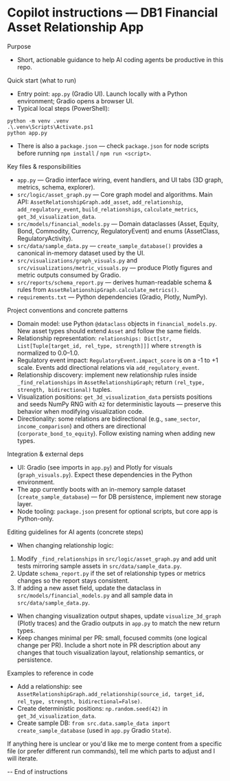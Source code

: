 <!-- .github/copilot-instructions.md - guidance for AI coding agents -->
# Copilot instructions — DB1 Financial Asset Relationship App

Purpose
- Short, actionable guidance to help AI coding agents be productive in this repo.

Quick start (what to run)
- Entry point: `app.py` (Gradio UI). Launch locally with a Python environment; Gradio opens a browser UI.
- Typical local steps (PowerShell):
```pwsh
python -m venv .venv
.\.venv\Scripts\Activate.ps1
python app.py
```
- There is also a `package.json` — check `package.json` for node scripts before running `npm install` / `npm run <script>`.

Key files & responsibilities
- `app.py` — Gradio interface wiring, event handlers, and UI tabs (3D graph, metrics, schema, explorer).
- `src/logic/asset_graph.py` — Core graph model and algorithms. Main API: `AssetRelationshipGraph.add_asset`, `add_relationship`, `add_regulatory_event`, `build_relationships`, `calculate_metrics`, `get_3d_visualization_data`.
- `src/models/financial_models.py` — Domain dataclasses (Asset, Equity, Bond, Commodity, Currency, RegulatoryEvent) and enums (AssetClass, RegulatoryActivity).
- `src/data/sample_data.py` — `create_sample_database()` provides a canonical in-memory dataset used by the UI.
- `src/visualizations/graph_visuals.py` and `src/visualizations/metric_visuals.py` — produce Plotly figures and metric outputs consumed by Gradio.
- `src/reports/schema_report.py` — derives human-readable schema & rules from `AssetRelationshipGraph.calculate_metrics()`.
- `requirements.txt` — Python dependencies (Gradio, Plotly, NumPy).

Project conventions and concrete patterns
- Domain model: use Python `@dataclass` objects in `financial_models.py`. New asset types should extend `Asset` and follow the same fields.
- Relationship representation: `relationships: Dict[str, List[Tuple[target_id, rel_type, strength]]]` where `strength` is normalized to 0.0–1.0.
- Regulatory event impact: `RegulatoryEvent.impact_score` is on a -1 to +1 scale. Events add directional relations via `add_regulatory_event`.
- Relationship discovery: implement new relationship rules inside `_find_relationships` in `AssetRelationshipGraph`; return `(rel_type, strength, bidirectional)` tuples.
- Visualization positions: `get_3d_visualization_data` persists positions and seeds NumPy RNG with `42` for deterministic layouts — preserve this behavior when modifying visualization code.
- Directionality: some relations are bidirectional (e.g., `same_sector`, `income_comparison`) and others are directional (`corporate_bond_to_equity`). Follow existing naming when adding new types.

Integration & external deps
- UI: Gradio (see imports in `app.py`) and Plotly for visuals (`graph_visuals.py`). Expect these dependencies in the Python environment.
- The app currently boots with an in-memory sample dataset (`create_sample_database`) — for DB persistence, implement new storage layer.
- Node tooling: `package.json` present for optional scripts, but core app is Python-only.

Editing guidelines for AI agents (concrete steps)
- When changing relationship logic:
 1. Modify `_find_relationships` in `src/logic/asset_graph.py` and add unit tests mirroring sample assets in `src/data/sample_data.py`.
 2. Update `schema_report.py` if the set of relationship types or metrics changes so the report stays consistent.
 3. If adding a new asset field, update the dataclass in `src/models/financial_models.py` and all sample data in `src/data/sample_data.py`.
- When changing visualization output shapes, update `visualize_3d_graph` (Plotly traces) and the Gradio outputs in `app.py` to match the new return types.
- Keep changes minimal per PR: small, focused commits (one logical change per PR). Include a short note in PR description about any changes that touch visualization layout, relationship semantics, or persistence.

Examples to reference in code
- Add a relationship: see `AssetRelationshipGraph.add_relationship(source_id, target_id, rel_type, strength, bidirectional=False)`.
- Create deterministic positions: `np.random.seed(42)` in `get_3d_visualization_data`.
- Create sample DB: `from src.data.sample_data import create_sample_database` (used in `app.py` Gradio `State`).

If anything here is unclear or you'd like me to merge content from a specific file (or prefer different run commands), tell me which parts to adjust and I will iterate.

-- End of instructions
